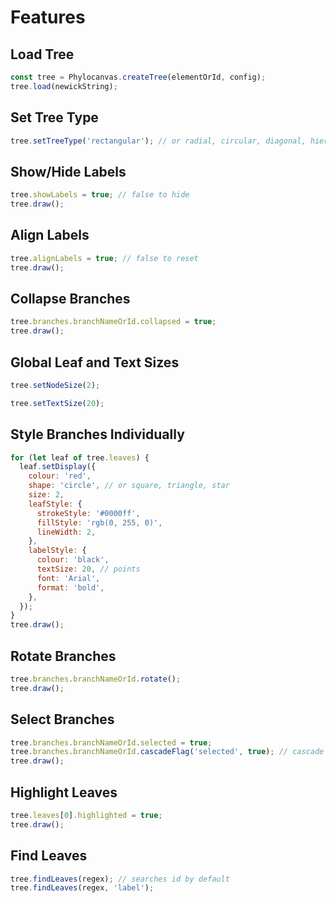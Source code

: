 # Features

## Load Tree
```JavaScript
const tree = Phylocanvas.createTree(elementOrId, config);
tree.load(newickString);
```

## Set Tree Type
```JavaScript
tree.setTreeType('rectangular'); // or radial, circular, diagonal, hierarchical
```

## Show/Hide Labels
```JavaScript
tree.showLabels = true; // false to hide
tree.draw();
```

## Align Labels
```JavaScript
tree.alignLabels = true; // false to reset
tree.draw();
```

## Collapse Branches
```JavaScript
tree.branches.branchNameOrId.collapsed = true;
tree.draw();
```

## Global Leaf and Text Sizes
```JavaScript
tree.setNodeSize(2);

tree.setTextSize(20);
```

## Style Branches Individually
```JavaScript
for (let leaf of tree.leaves) {
  leaf.setDisplay({
    colour: 'red',
    shape: 'circle', // or square, triangle, star
    size: 2,
    leafStyle: {
      strokeStyle: '#0000ff',
      fillStyle: 'rgb(0, 255, 0)',
      lineWidth: 2,
    },
    labelStyle: {
      colour: 'black',
      textSize: 20, // points
      font: 'Arial',
      format: 'bold',
    },
  });
}
tree.draw();
```

## Rotate Branches
```JavaScript
tree.branches.branchNameOrId.rotate();
tree.draw();
```

## Select Branches
```JavaScript
tree.branches.branchNameOrId.selected = true;
tree.branches.branchNameOrId.cascadeFlag('selected', true); // cascade to children
tree.draw();
```

## Highlight Leaves
```JavaScript
tree.leaves[0].highlighted = true;
tree.draw();
```

## Find Leaves
```JavaScript
tree.findLeaves(regex); // searches id by default
tree.findLeaves(regex, 'label');
```
